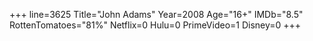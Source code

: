 +++
line=3625
Title="John Adams"
Year=2008
Age="16+"
IMDb="8.5"
RottenTomatoes="81%"
Netflix=0
Hulu=0
PrimeVideo=1
Disney=0
+++

